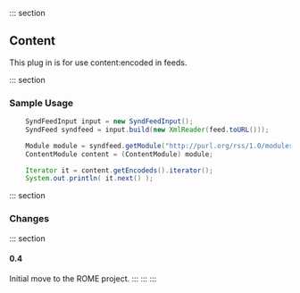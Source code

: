 ::: section
## Content

This plug in is for use content:encoded in feeds.

::: section
### Sample Usage

```java
    SyndFeedInput input = new SyndFeedInput();
    SyndFeed syndfeed = input.build(new XmlReader(feed.toURL()));

    Module module = syndfeed.getModule("http://purl.org/rss/1.0/modules/content/");
    ContentModule content = (ContentModule) module;

    Iterator it = content.getEncodeds().iterator();
    System.out.println( it.next() );
```

::: section
### Changes

::: section
#### 0.4

Initial move to the ROME project.
:::
:::
:::
